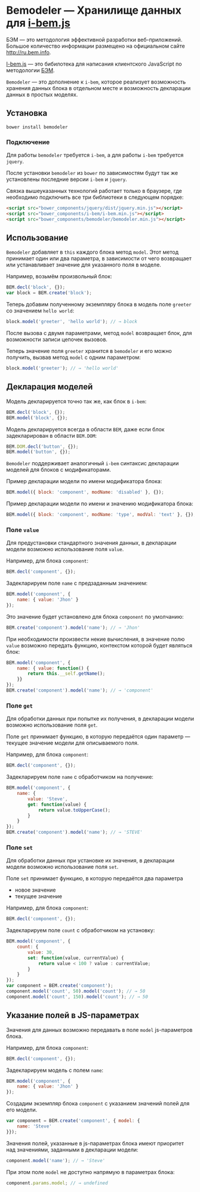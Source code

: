 # Bemodeler — Хранилище данных для [i-bem.js](http://tenorok.github.io/get-i-bem/)

БЭМ — это методология эффективной разработки веб-приложений.
Большое количество информации размещено на официальном сайте http://ru.bem.info.

[I-bem.js](http://tenorok.github.io/get-i-bem/) — это бибилотека для
написания клиентского JavaScript по методологии [БЭМ](http://ru.bem.info/libs/bem-bl/dev/desktop.sets/i-bem/).

`Bemodeler` — это дополнение к `i-bem`, которое реализует
возможность хранения данных блока в отдельном месте и
возможность декларации данных в простых моделях.

## Установка

    bower install bemodeler

### Подключение

Для работы `bemodeler` требуется `i-bem`, а для работы `i-bem` требуется `jquery`.

После установки `bemodeler` из `bower` по зависимостям будут так же установлены
последние версии `i-bem` и `jquery`.

Связка вышеуказанных технологий работает только в браузере,
где необходимо подключить все три библиотеки в следующем порядке:

```html
<script src="bower_components/jquery/dist/jquery.min.js"></script>
<script src="bower_components/i-bem/i-bem.min.js"></script>
<script src="bower_components/bemodeler/bemodeler.min.js"></script>
```

## Использование

`Bemodeler` добавляет в `this` каждого блока метод `model`.
Этот метод принимает один или два параметра, в зависимости от чего
возвращает или устанавливает значение для указанного поля в моделе.

Например, возьмём произвольный блок:

```js
BEM.decl('block', {});
var block = BEM.create('block');
```

Теперь добавим полученному экземпляру блока в модель
поле `greeter` со значением `hello world`:

```js
block.model('greeter', 'hello world'); // → block
```

После вызова с двумя параметрами, метод `model` возвращает
блок, для возможности записи цепочек вызовов.

Теперь значение поля `greeter` хранится в `bemodeler` и его можно
получить, вызвав метод `model` с одним параметром:

```js
block.model('greeter'); // → 'hello world'
```

## Декларация моделей

Модель декларируется точно так же, как блок в `i-bem`:

```js
BEM.decl('block', {});
BEM.model('block', {});
```

Модель декларируется всегда в области `BEM`,
даже если блок задекларирован в области `BEM.DOM`:

```js
BEM.DOM.decl('button', {});
BEM.model('button', {});
```

`Bemodeler` поддерживает аналогичный `i-bem` синтаксис декларации моделей
для блоков с модификаторами.

Пример декларации модели по имени модификатора блока:

```js
BEM.model({ block: 'component', modName: 'disabled' }, {});
```

Пример декларации модели по имени и значению модификатора блока:

```js
BEM.model({ block: 'component', modName: 'type', modVal: 'text' }, {});
```

### Поле `value`

Для предустановки стандартного значения данных,
в декларации модели возможно использование поля `value`.

Например, для блока `component`:

```js
BEM.decl('component', {});
```

Задекларируем поле `name` с предзаданным значением:

```js
BEM.model('component', {
    name: { value: 'Jhon' }
});
```

Это значение будет установлено для блока `component` по умолчанию:

```js
BEM.create('component').model('name'); // → 'Jhon'
```

При необходимости произвести некие вычисления, в значение полю `value`
возможно передать функцию, контекстом которой будет являться блок:

```js
BEM.model('component', {
    name: { value: function() {
        return this.__self.getName();
    }}
});
BEM.create('component').model('name'); // → 'component'
```

### Поле `get`

Для обработки данных при попытке их получения,
в декларации модели возможно использование поля `get`.

Поле `get` принимает функцию, в которую передаётся
один параметр — текущее значение модели для описываемого поля.

Например, для блока `component`:

```js
BEM.decl('component', {});
```

Задекларируем поле `name` с обработчиком на получение:

```js
BEM.model('component', {
    name: {
        value: 'Steve',
        get: function(value) {
            return value.toUpperCase();
        }
    }
});
BEM.create('component').model('name'); // → 'STEVE'
```

### Поле `set`

Для обработки данных при установке их значения,
в декларации модели возможно использование поля `set`.

Поле `set` принимает функцию, в которую передаётся
два параметра
* новое значение
* текущее значение

Например, для блока `component`:

```js
BEM.decl('component', {});
```

Задекларируем поле `count` с обработчиком на установку:

```js
BEM.model('component', {
    count: {
        value: 30,
        set: function(value, currentValue) {
            return value < 100 ? value : currentValue;
        }
    }
});
var component = BEM.create('component');
component.model('count', 50).model('count'); // → 50
component.model('count', 150).model('count'); // → 50
```

## Указание полей в JS-параметрах

Значения для данных возможно передавать в поле `model` js-параметров блока.

Например, для блока `component`:

```js
BEM.decl('component', {});
```

Задекларируем модель с полем `name`:

```js
BEM.model('component', {
    name: { value: 'Jhon' }
});
```

Создадим экземпляр блока `component` с указанием
значений полей для его модели.

```js
var component = BEM.create('component', { model: {
    name: 'Steve'
}});
```

Значения полей, указанные в js-параметрах блока имеют приоритет над
значениями, заданными в декларации модели:

```js
component.model('name'); // → 'Steve'
```

При этом поле `model` не доступно напрямую в параметрах блока:

```js
component.params.model; // → undefined
```

